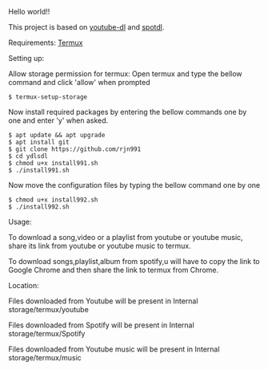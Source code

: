 Hello world!!

This project is based on [youtube-dl](www.ss.com) and [spotdl](www.git.com).

Requirements: [Termux](www.gp.com)

Setting up:

Allow storage permission for termux:
Open termux and type the bellow command and click 'allow' when prompted
    
    $ termux-setup-storage

Now install required packages by entering the bellow commands one by one and enter 'y' when asked.

    $ apt update && apt upgrade
    $ apt install git
    $ git clone https://github.com/rjn991
    $ cd ydlsdl
    $ chmod u+x install991.sh
    $ ./install991.sh

Now move the configuration files by typing the bellow command one by one

    $ chmod u+x install992.sh
    $ ./install992.sh

Usage:

To download a song,video or a playlist from youtube or youtube music, share its link from youtube or youtube music to termux.

To download songs,playlist,album from spotify,u will have to copy the link to Google Chrome and then share the link to termux from Chrome.

Location:

Files downloaded from Youtube will be present in Internal storage/termux/youtube

Files downloaded from Spotify will be present in Internal storage/termux/Spotify

Files downloaded from Youtube music will be present in Internal storage/termux/music
